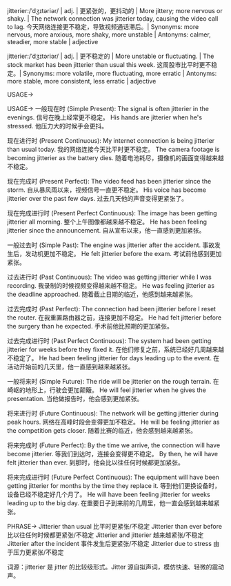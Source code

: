 jitterier:/ˈdʒɪtəriər/ | adj. | 更紧张的，更抖动的 | More jittery; more nervous or shaky. |  The network connection was jitterier today, causing the video call to lag. 今天网络连接更不稳定，导致视频通话滞后。| Synonyms: more nervous, more anxious, more shaky, more unstable | Antonyms: calmer, steadier, more stable | adjective

jitterier:/ˈdʒɪtəriər/ | adj. | 更不稳定的 | More unstable or fluctuating. | The stock market has been jitterier than usual this week. 这周股市比平时更不稳定。| Synonyms: more volatile, more fluctuating, more erratic | Antonyms: more stable, more consistent, less erratic | adjective


USAGE->

USAGE->
一般现在时 (Simple Present):
The signal is often jitterier in the evenings.  信号在晚上经常更不稳定。
His hands are jitterier when he's stressed. 他压力大的时候手会更抖。


现在进行时 (Present Continuous):
My internet connection is being jitterier than usual today. 我的网络连接今天比平时更不稳定。
The camera footage is becoming jitterier as the battery dies. 随着电池耗尽，摄像机的画面变得越来越不稳定。


现在完成时 (Present Perfect):
The video feed has been jitterier since the storm. 自从暴风雨以来，视频信号一直更不稳定。
His voice has become jitterier over the past few days.  过去几天他的声音变得更紧张了。


现在完成进行时 (Present Perfect Continuous):
The image has been getting jitterier all morning.  整个上午图像都越来越不稳定。
He has been feeling jitterier since the announcement. 自从宣布以来，他一直感到更加紧张。


一般过去时 (Simple Past):
The engine was jitterier after the accident. 事故发生后，发动机更加不稳定。
He felt jitterier before the exam. 考试前他感到更加紧张。


过去进行时 (Past Continuous):
The video was getting jitterier while I was recording. 我录制的时候视频变得越来越不稳定。
He was feeling jitterier as the deadline approached. 随着截止日期的临近，他感到越来越紧张。


过去完成时 (Past Perfect):
The connection had been jitterier before I reset the router. 在我重置路由器之前，连接更加不稳定。
He had felt jitterier before the surgery than he expected. 手术前他比预期的更加紧张。


过去完成进行时 (Past Perfect Continuous):
The system had been getting jitterier for weeks before they fixed it. 在他们修复之前，系统已经好几周越来越不稳定了。
He had been feeling jitterier for days leading up to the event.  在活动开始前的几天里，他一直感到越来越紧张。


一般将来时 (Simple Future):
The ride will be jitterier on the rough terrain. 在崎岖的地形上，行驶会更加颠簸。
He will feel jitterier when he gives the presentation.  当他做报告时，他会感到更加紧张。


将来进行时 (Future Continuous):
The network will be getting jitterier during peak hours. 网络在高峰时段会变得更加不稳定。
He will be feeling jitterier as the competition gets closer. 随着比赛的临近，他会感到越来越紧张。


将来完成时 (Future Perfect):
By the time we arrive, the connection will have become jitterier. 等我们到达时，连接会变得更不稳定。
By then, he will have felt jitterier than ever. 到那时，他会比以往任何时候都更加紧张。


将来完成进行时 (Future Perfect Continuous):
The equipment will have been getting jitterier for months by the time they replace it.  等到他们更换设备时，设备已经不稳定好几个月了。
He will have been feeling jitterier for weeks leading up to the big day. 在重要日子到来前的几周里，他一直会感到越来越紧张。



PHRASE->
Jitterier than usual 比平时更紧张/不稳定
Jitterier than ever before 比以往任何时候都更紧张/不稳定
Jitterier and jitterier 越来越紧张/不稳定
Jitterier after the incident 事件发生后更紧张/不稳定
Jitterier due to stress 由于压力更紧张/不稳定


词源：jitterier 是 jitter 的比较级形式。Jitter 源自拟声词，模仿快速、轻微的震动声。
